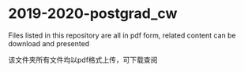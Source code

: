 # 2019-2020-postgrad_cw

Files listed in this repository are all in pdf form, related content can be download and presented

该文件夹所有文件均以pdf格式上传，可下载查阅
